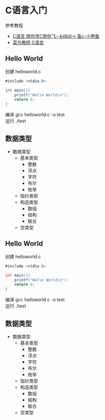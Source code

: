 # C语言入门

参考教程
- [C语言 带你学C带你飞--bilibili-> 鱼c-小甲鱼](https://www.bilibili.com/video/BV17s411N78s/?p=61&share_source=copy_web&vd_source=065e5335d54fb843a1428b25b4354ace)
- [菜鸟教程 C语言](https://www.runoob.com/cprogramming/c-tutorial.html)

## Hello World

创建 helloworld.c
```java
#include <stdio.h>

int main(){
	printf("Hello World\n");
	return 0;
}
```

编译 gcc helloworld.c -o test  
运行 ./test 

## 数据类型

* 数据类型
  - 基本类型
    - 整数
    - 浮点
    - 字符
    - 布尔
    - 枚举
  - 指针类型
  - 构造类型
    - 数组
    - 结构
    - 联合
  - 空类型

## Hello World

创建 helloworld.c
```java
#include <stdio.h>

int main(){
	printf("Hello World\n");
	return 0;
}
```

编译 gcc helloworld.c -o test  
运行 ./test 

## 数据类型

* 数据类型
  - 基本类型
    - 整数
    - 浮点
    - 字符
    - 布尔
    - 枚举
  - 指针类型
  - 构造类型
    - 数组
    - 结构
    - 联合
  - 空类型
